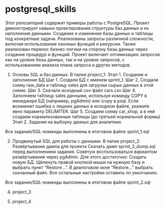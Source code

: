# postgresql_skills
Этот репозиторий содержит примеры работы с PostgreSQL.
Проект демонстрирует навыки проектирования структуры баз данных и их наполнения данными. 
Cоздание и изменение базы данных и таблицы под конкретные задачи. 
Реализованы запросы различной сложности, включая использование оконных функций и рекурсии. 
Также реализован перенос бизнес-логики на сторону базы данных через создание процедур и функций. 
Проект включает оптимизацию запросов как на уровне базы данных, так и на уровне запросов, с использованием анализа плана запроса и других методов.

1. Основы SQL и баз данных.
В папке project_1:
Этап 1. Создание и заполнение БД
Шаг 1. Создали БД с именем sprint_1.
Шаг 2. Создали схему raw_data и таблицу sales для загрузки сырых данных в этой схеме.
Шаг 3. Скачали исходный csv-файл  cars.csv
Шаг 4. Заполняем таблицу sales данными, используя команду COPY в менеджере БД (например, pgAdmin) или \copy в psql. Если возникнет ошибка о лишних данных в исходном файле, укажите явно параметр DELIMITER.
Шаг 5. Создаем схему car_shop, а в ней cоздаем нормализованные таблицы (до третьей нормальной формы)
Этап 2. Задания на выборку данных для аналитики.

Все задания/SQL-команды выполнены в итоговом файле sprint_1.sql


2. Продвинутый SQL для работы с данными.
В папке project_2:
Развёртывание дампа для проекта
Скачать дамп sprint_2_dump.sql перед выполнением задания. Советую воспользоваться вариантом развёртывания через pgAdmin. Для этого достаточно: 
Создать новую БД.
Щёлкнуть правой кнопкой мыши на нужную базу и выбрать пункт “Restore…”.
В диалоговом окне “Restore…” выбрать скачанный файл.
Все остальные настройки оставить по умолчанию.

Все задания/SQL-команды выполнены в итоговом файле sprint_2.sql



4. project_3

5. project_4
